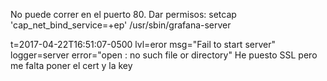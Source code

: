 No puede correr en el puerto 80.
Dar permisos:
setcap 'cap_net_bind_service=+ep' /usr/sbin/grafana-server



t=2017-04-22T16:51:07-0500 lvl=eror msg="Fail to start server" logger=server error="open : no such file or directory"
He puesto SSL pero me falta poner el cert y la key
